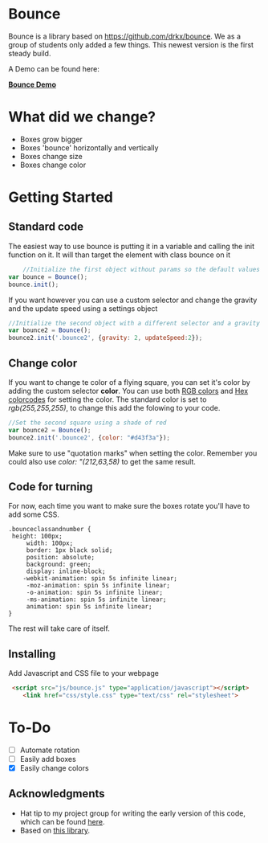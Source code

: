 # Bounce

Bounce is a library based on https://github.com/drkx/bounce. We as a group of students only added a few things. This newest version is the first steady build.

A Demo can be found here:

[**Bounce Demo**](http://pepijncoenders.nl/Bounce)

# What did we change?

* Boxes grow bigger
* Boxes 'bounce' horizontally and vertically
* Boxes change size
* Boxes change color

# Getting Started

## Standard code

The easiest way to use bounce is putting it in a variable and calling the init function on it. It will than target the element with class bounce on it

```javascript
    //Initialize the first object without params so the default values are used
var bounce = Bounce();
bounce.init();
```
         
If you want however you can use a custom selector and change the gravity and the update speed using a settings object

```javascript
//Initialize the second object with a different selector and a gravity of only to so it goes...much...slower
var bounce2 = Bounce();
bounce2.init('.bounce2', {gravity: 2, updateSpeed:2});
``` 

## Change color

If you want to change te color of a flying square, you can set it's color by adding the custom selector **color**.
You can use both [RGB colors](https://www.w3schools.com/colors/colors_rgb.asp) and [Hex colorcodes](https://www.w3schools.com/colors/colors_picker.asp) for setting the color.
The standard color is set to *rgb(255,255,255)*, to change this add the folowing to your code.

```javascript
//Set the second square using a shade of red
var bounce2 = Bounce();
bounce2.init('.bounce2', {color: "#d43f3a"});
```

Make sure to use "quotation marks" when setting the color.
Remember you could also use *color: "(212,63,58)* to get the same result.

## Code for turning

For now, each time you want to make sure the boxes rotate you'll have to add some CSS. 

```css3
.bounceclassandnumber {
 height: 100px;
     width: 100px;
     border: 1px black solid;
     position: absolute;
     background: green;
     display: inline-block;
    -webkit-animation: spin 5s infinite linear;
     -moz-animation: spin 5s infinite linear;
     -o-animation: spin 5s infinite linear;
     -ms-animation: spin 5s infinite linear;
     animation: spin 5s infinite linear;
}
```

The rest will take care of itself.

## Installing

Add Javascript and CSS file to your webpage
```html  
 <script src="js/bounce.js" type="application/javascript"></script>
    <link href="css/style.css" type="text/css" rel="stylesheet">
```

# To-Do

- [ ] Automate rotation
- [ ] Easily add boxes
- [x] Easily change colors

## Acknowledgments

* Hat tip to my project group for writing the early version of this code, which can be found [here](https://git.fhict.nl/I339162/bounce2).
* Based on [this library](https://github.com/drkx/bounce).

